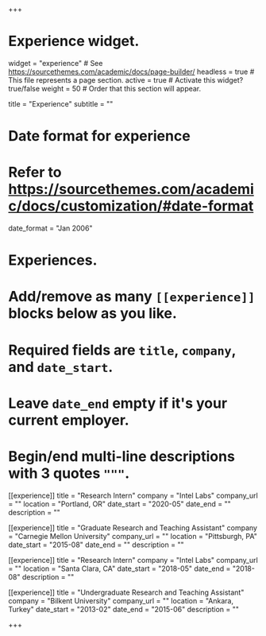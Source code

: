 +++
# Experience widget.
widget = "experience"  # See https://sourcethemes.com/academic/docs/page-builder/
headless = true  # This file represents a page section.
active = true  # Activate this widget? true/false
weight = 50  # Order that this section will appear.

title = "Experience"
subtitle = ""

# Date format for experience
#   Refer to https://sourcethemes.com/academic/docs/customization/#date-format
date_format = "Jan 2006"

# Experiences.
#   Add/remove as many `[[experience]]` blocks below as you like.
#   Required fields are `title`, `company`, and `date_start`.
#   Leave `date_end` empty if it's your current employer.
#   Begin/end multi-line descriptions with 3 quotes `"""`.
[[experience]]
  title = "Research Intern"
  company = "Intel Labs"
  company_url = ""
  location = "Portland, OR"
  date_start = "2020-05"
  date_end = ""
  description = ""

[[experience]]
  title = "Graduate Research and Teaching Assistant"
  company = "Carnegie Mellon University"
  company_url = ""
  location = "Pittsburgh, PA"
  date_start = "2015-08"
  date_end = ""
  description = ""

[[experience]]
  title = "Research Intern"
  company = "Intel Labs"
  company_url = ""
  location = "Santa Clara, CA"
  date_start = "2018-05"
  date_end = "2018-08"
  description = ""
  
[[experience]]
  title = "Undergraduate Research and Teaching Assistant"
  company = "Bilkent University"
  company_url = ""
  location = "Ankara, Turkey"
  date_start = "2013-02"
  date_end = "2015-06"
  description = ""

+++
